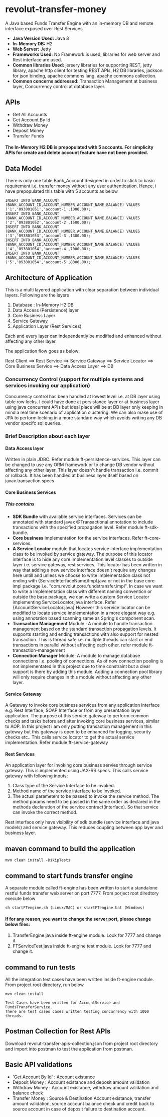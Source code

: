# revolut-transfer-money
A Java based Funds Transfer Engine with an in-memory DB and remote interface exposed over Rest Services 

* <B>Java Version Used:</B> Java 8
* <B>In-Memory DB:</B> H2
* <B>Web Server:</B> Jetty
* <B>Frameworks Used:</B> No Framework is used, libraries for web server and Rest interface are used.
* <B>Common libraries Used:</B> jersery libraries for supporting REST, jetty library, apache http client for testing REST APIs, H2 DB libraries, jackson for json binding, apache commons lang, apache commons collection.
* <B>Common concerns addressed:</B> Transaction Management at business layer, Concurrency control at database layer.

## APIs
* Get All Accounts
* Get Account By Id
* Withdraw Money
* Deposit Money
* Transfer Funds

#### The In-Memory H2 DB is prepopulated with 5 accounts. For simplicity APIs for create and delete account feature have not been provided.

## Data Model

There is only one table Bank_Account designed in order to stick to basic requirement i.e. transfer money without any user authentication. Hence, i have prepopulated this table with 5 accounts as below
```
INSERT INTO BANK_ACCOUNT (BANK_ACCOUNT_ID,ACCOUNT_NUMBER,ACCOUNT_NAME,BALANCE) VALUES ('1','093801051','account-1',1000.00);
INSERT INTO BANK_ACCOUNT (BANK_ACCOUNT_ID,ACCOUNT_NUMBER,ACCOUNT_NAME,BALANCE) VALUES ('2','093801052','account-2',1500.00);
INSERT INTO BANK_ACCOUNT (BANK_ACCOUNT_ID,ACCOUNT_NUMBER,ACCOUNT_NAME,BALANCE) VALUES ('3','093801053','account-3',1300.00);
INSERT INTO BANK_ACCOUNT (BANK_ACCOUNT_ID,ACCOUNT_NUMBER,ACCOUNT_NAME,BALANCE) VALUES ('4','093801054','account-4',7000.00);
INSERT INTO BANK_ACCOUNT (BANK_ACCOUNT_ID,ACCOUNT_NUMBER,ACCOUNT_NAME,BALANCE) VALUES ('5','093801054','account-5',8000.00);
```

## Architecture of Application
This is a multi layered application with clear separation between individual layers. Following are the layers

1. Database : In-Memory H2 DB
2. Data Access (Persistence) layer
3. Core Business Layer
4. Service Gateway 
5. Application Layer (Rest Services)

Each and every layer can independently be modified and enhanced without affecting any other layer. 

The application flow goes as below:

Rest Client ==> Rest Service ==> Service Gateway ==> Service Locator ==> Core Business Service ==> Data Access Layer ==> DB

### Concurrency Control (support for multiple systems and services invoking our application)
Concurrency control has been handled at lowest level i.e. at DB layer using table row locks. I could have done at persistance layer or at business layer using java concurrent APIs but ideal place will be at DB layer only keeping in mind a real time scenario of application clustering. We can also make use of JPA to perform locking in a more standard way which avoids writing any DB vendor specifc sql queries.

### Brief Description about each layer

#### Data Access layer

Written in plain JDBC. Refer module ft-persistence-services. This layer can be changed to use any ORM framework or to change DB vendor without affecting any other layer. This layer doesn't handle transaction i.e. commit or rollback. It has been handled at business layer itself based on javax.transaction specs

#### Core Business Services

##### This contains 
* <B>SDK Bundle</B> with available service interfaces. Services can be annotated with standard javax @Transactional annotation to include transactions with the specified propagation level. Refer module ft-sdk-bundle.
* <B>Core business</B> implementation for the service interfaces. Refer ft-core-services.
* <B>A Service Locator</B> module that locates service interface implementation class to be invoked by service gateway. The purpose of this locator interface is to hide any core implementation level classes to outside layer i.e. service gateway, rest services. This locator has been written in way that adding a new service interface doesn't require any changes here untill and unless we choose to write implementation class not ending with {ServiceInterfaceName}Impl.java or not in the base core impl package i.e. "com.revolut.core.fundstransfer.impl". In case we want to write a Implementation class with different naming convention or outside the base package, we can write a custom Service Locator implementing ServiceLocator.java interface. Refer {AccountServiceLocator.java} However this service locator can be modified to locate service implementation in a more elegant way e.g. using annotation based scanning same as Spring's component scan.
* <B>Transaction Management</B> Module : A module to handle transaction management based on the standard transaction propagation levels. It supports starting and ending transactions with also support for nested transaction. This is thread safe i.e. multiple threads can start or end transactions in parallel without affecting each other. refer module ft-transaction-management
* <B>Connection Manager</B> Module: A module to manage database connections i.e. pooling of connections. As of now connection pooling is not implementated in this project due to time constraint but a clear support is there by adding this module. Adding a connection pool library will only require changes in this module without affecting any other layer.

#### Service Gateway

A Gateway to invoke core business services from any application interface e.g. Rest Interface, SOAP Interface or from any presentation layer application. The purpose of this service gateway to perform common checks and tasks before and after invoking core business services, similar to AOP. In this project i am only putting transaction management in this gateway but this gateway is open to be enhanced for logging, security checks etc.. This calls service locator to get the actual service implementation. Refer module ft-service-gateway


#### Rest Services

An application layer for invoking core business servies through service gateway. This is implemented using JAX-RS specs. This calls service gateway with following inputs:
1. Class type of the Service Interface to be invoked.
2. Method name of the service interface to be invoked.
3. The actual parameters to be passed to invoke the service method. The method params need to be passed in the same order as declared in the methods declaration of the service contract(interface). So that service can invoke the correct method.

Rest interface only have visibility of sdk bundle (service interface and java models) and service gateway. This reduces coupling between app layer and business layer.



## maven command to build the application
```
mvn clean install -DskipTests
```
## command to start funds transfer engine
A separate module called ft-engine has been written to start a standalone restful funds transfer web server on port 7777. From porject root diredtory execute below
```
sh startFTengine.sh (Linux/MAC) or startFTengine.bat (Windows)
```

#### If for any reason, you want to change the server port, please change below files:

1. TransferEngine.java inside ft-engine module. Look for 7777 and change it.
2. FTServiceTest.java inside ft-engine test module. Look for 7777 and change it.

## command to run tests
All the integration test cases have been written inside ft-engine module. From project root directory, run below
```
mvn clean install

Test Cases have been written for AccountService and FundsTransferService.
There are test cases cases written testing concurrency with 1000 threads.
```

## Postman Collection for Rest APIs
Download revolut-transfer-apis-collection.json from project root directory and import into postman to test the application from postman.


## Basic API validations
* 'Get Account By Id' : Account existance
* Deposit Money : Account existance and deposit amount validation
* Withdraw Money : Account existance, withdraw amount validation and balance check
* Transfer Money : Source & Destination Account existance, transfer amount validation, source account balance check and credit back to source account in case of deposit failure to destination account.

